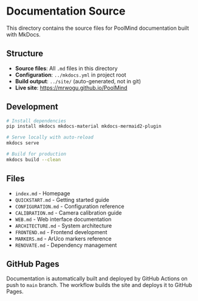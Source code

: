 # Documentation Source

This directory contains the source files for PoolMind documentation built with MkDocs.

## Structure

- **Source files**: All `.md` files in this directory
- **Configuration**: `../mkdocs.yml` in project root
- **Build output**: `../site/` (auto-generated, not in git)
- **Live site**: https://mrwogu.github.io/PoolMind

## Development

```bash
# Install dependencies
pip install mkdocs mkdocs-material mkdocs-mermaid2-plugin

# Serve locally with auto-reload
mkdocs serve

# Build for production
mkdocs build --clean
```

## Files

- `index.md` - Homepage
- `QUICKSTART.md` - Getting started guide
- `CONFIGURATION.md` - Configuration reference
- `CALIBRATION.md` - Camera calibration guide
- `WEB.md` - Web interface documentation
- `ARCHITECTURE.md` - System architecture
- `FRONTEND.md` - Frontend development
- `MARKERS.md` - ArUco markers reference
- `RENOVATE.md` - Dependency management

## GitHub Pages

Documentation is automatically built and deployed by GitHub Actions on push to `main` branch.
The workflow builds the site and deploys it to GitHub Pages.
